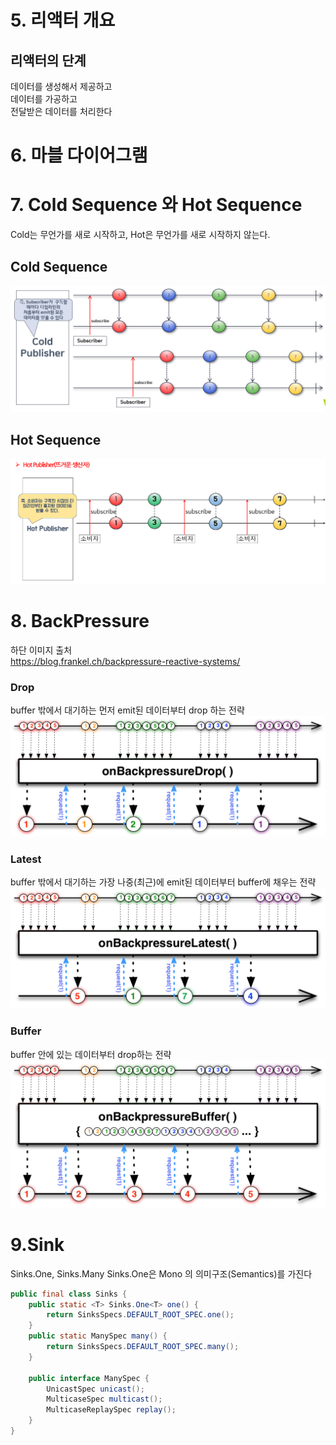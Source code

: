 # 5. 리액터 개요

## 리액터의 단계
데이터를 생성해서 제공하고  
데이터를 가공하고  
전달받은 데이터를 처리한다

# 6. 마블 다이어그램

# 7.  Cold Sequence 와 Hot Sequence
Cold는 무언가를 새로 시작하고, Hot은 무언가를 새로 시작하지 않는다.

## Cold Sequence

![img_4.png](image/img_4.png)
## Hot Sequence
![img_6.png](image/img_6.png)

# 8. BackPressure
하단 이미지 출처  
https://blog.frankel.ch/backpressure-reactive-systems/

### Drop
buffer 밖에서 대기하는 먼저 emit된 데이터부터 drop 하는 전략
![img_2.png](image/img_2.png)

### Latest
buffer 밖에서 대기하는 가장 나중(최근)에 emit된 데이터부터 buffer에 채우는 전략
![img_3.png](image/img_3.png)

### Buffer
buffer 안에 있는 데이터부터 drop하는 전략
![img_1.png](image/img_1.png)


# 9.Sink

Sinks.One, Sinks.Many
Sinks.One은 Mono 의 의미구조(Semantics)를 가진다

```java
public final class Sinks {
    public static <T> Sinks.One<T> one() {
        return SinksSpecs.DEFAULT_ROOT_SPEC.one();
    }    
    public static ManySpec many() {
        return SinksSpecs.DEFAULT_ROOT_SPEC.many();
    }
    
    public interface ManySpec {
        UnicastSpec unicast();
        MulticaseSpec multicast();
        MulticaseReplaySpec replay();
    }
}
```
